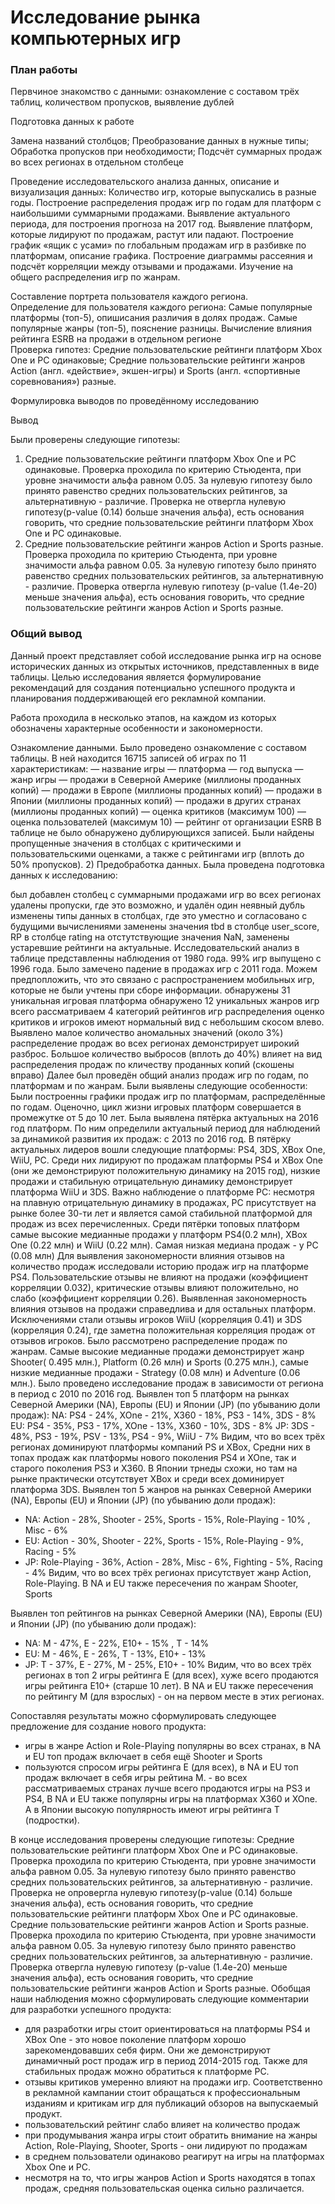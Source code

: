 # Исследование рынка компьютерных игр
### План работы
Первчиное знакомство с данными: ознакомление с составом трёх таблиц, количеством пропусков, выявление дублей

Подготовка данных к работе

Замена названий столбцов;
Преобразование данных в нужные типы;
Обработка пропусков при необходимости;
Подсчёт суммарных продаж во всех регионах в отдельном столбеце  

Проведение исследовательского анализа данных, описание и визуализация данных:
Количество игр, которые выпускались в разные годы.
Построение распределения продаж игр по годам для платформ с наибольшими суммарными продажами.
Выявление актуального периода, для построения прогноза на 2017 год.
Выявление платформ, которые лидируют по продажам, растут или падают.
Построение график «ящик с усами» по глобальным продажам игр в разбивке по платформам, описание графика.
Построение диаграммы рассеяния и подсчёт корреляции между отзывами и продажами.
Изучение на общего распределения игр по жанрам.  

Составление портрета пользователя каждого региона.  
Определение для пользователя каждого региона:
Самые популярные платформы (топ-5), опишисания различия в долях продаж.
Самые популярные жанры (топ-5), пояснение разницы.
Вычисление влияния рейтинга ESRB на продажи в отдельном регионе  
Проверка гипотез:
Средние пользовательские рейтинги платформ Xbox One и PC одинаковые;
Средние пользовательские рейтинги жанров Action (англ. «действие», экшен-игры) и Sports (англ. «спортивные соревнования») разные.

Формулировка выводов по проведённому исследованию

Вывод

Были проверены следующие гипотезы:
1) Средние пользовательские рейтинги платформ Xbox One и PC одинаковые.
Проверка проходила по критерию Стьюдента, при уровне значимости альфа равном 0.05. За нулевую гипотезу было принято равенство средних пользовательских рейтингов, за альтернативную - различие.
Проверка не отвергла нулевую гипотезу(p-value (0.14) больше значения альфа), есть основания говорить, что средние пользовательские рейтинги платформ Xbox One и PC одинаковые.
2) Средние пользовательские рейтинги жанров Action и Sports разные.
Проверка проходила по критерию Стьюдента, при уровне значимости альфа равном 0.05. За нулевую гипотезу было принято равенство средних пользовательских рейтингов, за альтернативную - различие.
Проверка отвергла нулевую гипотезу (p-value (1.4e-20) меньше значения альфа), есть основания говорить, что средние пользовательские рейтинги жанров Action и Sports разные.

### Общий вывод
Данный проект представляет собой исследование рынка игр на основе исторических данных из открытых источников, представленных в виде таблицы. Целью исследования является формулирование рекомендаций для создания потенциально успешного продукта и планирования поддерживающей его рекламной компании.

Работа проходила в несколько этапов, на каждом из которых обозначены характерные особенности и закономерности.

Ознакомление данными.
Было проведено ознакомление с составом таблицы. В ней находится 16715 записей об играх по 11 характеристикам:
— название игры
— платформа
— год выпуска
— жанр игры
— продажи в Северной Америке (миллионы проданных копий)
— продажи в Европе (миллионы проданных копий)
— продажи в Японии (миллионы проданных копий)
— продажи в других странах (миллионы проданных копий)
— оценка критиков (максимум 100)
— оценка пользователей (максимум 10)
— рейтинг от организации ESRB
В таблице не было обнаружено дублирующихся записей.
Были найдены пропущенные значения в столбцах с критическими и пользовательскими оценками, а также с рейтингами игр (вплоть до 50% пропусков).
2) Предобработка данных.
Была проведена подготовка данных к исследованию:

был добавлен столбец с суммарными продажами игр во всех регионах
удалены пропуски, где это возможно, и удалён один неявный дубль
изменены типы данных в столбцах, где это уместно и согласовано с будущими вычислениями
заменены значения tbd в столбце user_score, RP в столбце rating на отстутствующие значения NaN, заменены устаревшие рейтинги на актуальные.
Исследовательский анализ
в таблице представленны наблюдения от 1980 года. 99% игр выпущено с 1996 года. Было замечено падение в продажах игр с 2011 года. Можем предпопложить, что это связано с распространением мобильных игр, которые не были учтены при сборе информации.
обнаружены 31 уникальная игровая платформа
обнаружено 12 уникальных жанров игр
всего рассматриваем 4 категорий рейтингов игр
распределения оценко критиков и игроков имеют нормальный вид с небольшим скосом влево. Выявлено малое количество аномальных значений (около 3%)
распределение продаж во всех регионах демонстрирует широкий разброс. Большое количество выбросов (вплоть до 40%) влияет на вид распределения продаж по кличеству проданных копий (скошены вправо)
Далее был проведён общий анализ продаж игр по годам, по платформам и по жанрам. Были выявлены следующие особенности:
Были построенны графики продаж игр по платформам, распределённые по годам. Оценочно, цикл жизни игровых платформ совершается в промежутке от 5 до 10 лет.
Была выявлена пятёрка актуальных на 2016 год платформ. По ним определили актуальный период для наблюдений за динамикой развития их продаж: с 2013 по 2016 год.
В пятёрку актуальных лидеров вошли следующие платформы: PS4, 3DS, XBox One, WiiU, PC. Среди них лидируют по продажам платформы PS4 и XBox One (они же демонстрируют положительную динамику на 2015 год), низкие продажи и стабильную отрицательную динамику демонстрирует платформа WiiU и 3DS. Важно наблюдение о платформе PC: несмотря на плавную отрицательную динамику в продажах, PC присутствует на рынке более 30-ти лет и является самой стабильной платформой для продаж из всех перечисленных.
Среди пятёрки топовых платформ самые высокие медианные продажи у платформ PS4(0.2 млн), XBox One (0.22 млн) и WiiU (0.22 млн). Самая низкая медиана продаж - у PC (0.08 млн)
Для выявления закономерности влияния отзывов на количество продаж исследовали историю продаж игр на платформе PS4. Пользовательские отзывы не влияют на продажи (коэффициент корреляции 0.032), критические отзывы влияют положительно, но слабо (коэффициент корреляции 0.26).
Выявленная закономерность влияния отзывов на продажи справедлива и для остальных платформ. Исключениями стали отзывы игроков WiiU (корреляция 0.41) и 3DS (корреляция 0.24), где заметна положительная корреляция продаж от отзывов игроков.
Было рассмотрено распределение продаж по жанрам. Самые высокие медианные продажи демонстрирует жанр Shooter( 0.495 млн.), Platform (0.26 млн) и Sports (0.275 млн.), самые низкие медианные продажи - Strategy (0.08 млн) и Adventure (0.06 млн.).
Было проведено исследование продаж в зависимости от региона в период с 2010 по 2016 год.
Выявлен топ 5 платформ на рынках Северной Америки (NA), Европы (EU) и Японии (JP) (по убыванию доли продаж):
NA: PS4 - 24%, XOne - 21%, X360 - 18%, PS3 - 14%, 3DS - 8%
EU: PS4 - 35%, PS3 - 17%, XOne - 13%, X360 - 10%, 3DS - 8%
JP: 3DS - 48%, PS3 - 19%, PSV - 13%, PS4 - 9%, WiiU - 7%
Видим, что во всех трёх регионах доминируют платформы компаний PS и XBox, Средни них в топах продаж как платформы нового поколения PS4 и XOne, так и старого поколения PS3 и X360. В Японии трнеды схожи, но там на рынке практически отсутствует XBox и среди всех доминирует платформа 3DS.
Выявлен топ 5 жанров на рынках Северной Америки (NA), Европы (EU) и Японии (JP) (по убыванию доли продаж):
- NA: Action - 28%, Shooter - 25%, Sports - 15%, Role-Playing - 10% , Misc - 6%
- EU: Action - 30%, Shooter - 22%, Sports - 15%, Role-Playing - 9%, Racing - 5%
- JP: Role-Playing - 36%, Action - 28%, Misc - 6%, Fighting - 5%, Racing - 4%
Видим, что во всех трёх регионах присутствует жанр Action, Role-Playing. В NA и EU также пересечения по жанрам Shooter, Sports

Выявлен топ рейтингов на рынках Северной Америки (NA), Европы (EU) и Японии (JP) (по убыванию доли продаж):
- NA: M - 47%, E - 22%, E10+ - 15% , T - 14%
- EU: M - 46%, E - 26%, T - 13%, E10+ - 13%
- JP: T - 37%, E - 27%, M - 25%, E10+ - 10%
Видим, что во всех трёх регионах в топ 2 игры рейтинга Е (для всех), хуже всего продаются игры рейтинга Е10+ (старше 10 лет). В NA и EU также пересечения по рейтингу М (для взрослых) - он на первом месте в этих регионах.

Сопоставляя результаты можно сформулировать следующее предложение для создание нового продукта:
- игры в жанре Action и Role-Playing популярны во всех странах, в NA и EU топ продаж включает в себя ещё Shooter и Sports
- пользуются спросом игры рейтинга E (для всех), в NA и EU топ продаж включает в себя игры рейтина М. - во всех рассматриваемых странах лучше всего продаются игры на PS3 и PS4, В NA и EU также популярны игры на платформах X360 и XOne. А в Японии высокую популярность имеют игры рейтинга Т (подростки).

В конце исследования проверены следующие гипотезы:
Средние пользовательские рейтинги платформ Xbox One и PC одинаковые.
Проверка проходила по критерию Стьюдента, при уровне значимости альфа равном 0.05. За нулевую гипотезу было принято равенство средних пользовательских рейтингов, за альтернативную - различие.
Проверка не опровергла нулевую гипотезу(p-value (0.14) больше значения альфа), есть основания говорить, что средние пользовательские рейтинги платформ Xbox One и PC одинаковые.
Средние пользовательские рейтинги жанров Action и Sports разные.
Проверка проходила по критерию Стьюдента, при уровне значимости альфа равном 0.05. За нулевую гипотезу было принято равенство средних пользовательских рейтингов, за альтернативную - различие.
Проверка отвергла нулевую гипотезу (p-value (1.4e-20) меньше значения альфа), есть основания говорить, что средние пользовательские рейтинги жанров Action и Sports разные.
Обобщая наши наблюдения можно сформулировать следующие комментарии для разработки успешного продукта:
- для разработки игры стоит ориентироваться на платформы PS4 и XBox One - это новое поколение платформ хорошо зарекомендовавших себя фирм. Они же демонстрируют динамичный рост продаж игр в период 2014-2015 год. Также для стабильных продаж можно обратиться к платформе PC.
- отзывы критиков умеренно влияют на продажи игр. Соответственно в рекламной кампании стоит обращаться к профессиональным изданиям и критикам игр для публикаций обзоров на выпускаемый продукт.
- пользовательский рейтинг слабо влияет на количество продаж
- при продумывания жанра игры стоит обратить внимание на жанры Action, Role-Playing, Shooter, Sports - они лидируют по продажам
- в среднем пользователи одинаково реагирут на игры на платформах Xbox One и PC.
- несмотря на то, что игры жанров Action и Sports находятся в топах продаж, средняя пользовательская оценка сильно различается.
